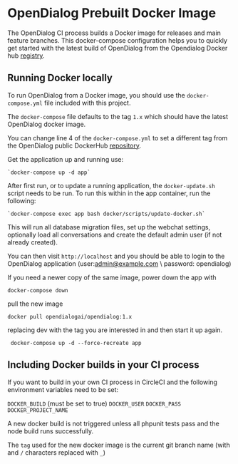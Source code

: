 # OpenDialog Prebuilt Docker Image

The OpenDialog CI process builds a Docker image for releases and main feature branches. This docker-compose configuration helps you to quickly get started with the latest build of OpenDialog from the Opendialog Docker hub [registry](https://hub.docker.com/repository/docker/opendialogai/opendialog).

## Running Docker locally

To run OpenDialog from a Docker image, you should use the `docker-compose.yml` file included with this project.

The `docker-compose` file defaults to the tag `1.x` which should have the latest OpenDialog docker image.

You can change line 4 of the `docker-compose.yml` to set a different tag from the OpenDialog public DockerHub [repository](https://hub.docker.com/repository/registry-1.docker.io/opendialogai/opendialog/tags).

Get the application up and running use: 

    `docker-compose up -d app`

After first run, or to update a running application, the `docker-update.sh` script needs to be run. To run this within in the app container, run the following:

    `docker-compose exec app bash docker/scripts/update-docker.sh`
    
This will run all database migration files, set up the webchat settings, optionally load all conversations and create the default admin user (if not already created).

You can then visit `http://localhost` and you should be able to login to the OpenDialog application (user:admin@example.com \ password: opendialog)

If you need a newer copy of the same image, power down the app with
 
 `docker-compose down`

pull the new image

`docker pull opendialogai/opendialog:1.x`

replacing dev with the tag you are interested in and then start it up again. 

` docker-compose up -d --force-recreate app`

## Including Docker builds in your CI process

If you want to build in your own CI process in  CircleCI and the following environment variables need to be set:

`DOCKER_BUILD` (must be set to true)
`DOCKER_USER`
`DOCKER_PASS`
`DOCKER_PROJECT_NAME`

A new docker build is not triggered unless all phpunit tests pass and the node build runs successfully.

The `tag` used for the new docker image is the current git branch name (with and `/` characters replaced with `_`)

    
